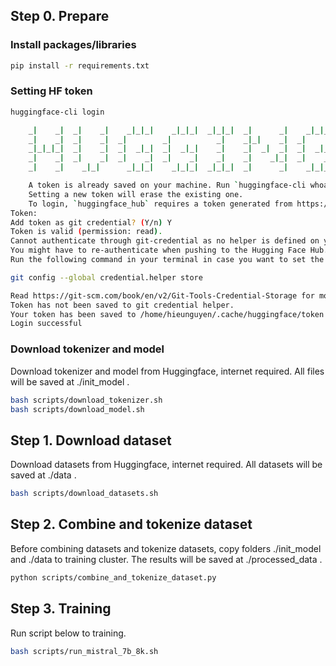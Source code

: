 ## Step 0. Prepare

### Install packages/libraries

```bash
pip install -r requirements.txt
```

### Setting HF token
```bash
huggingface-cli login

    _|    _|  _|    _|    _|_|_|    _|_|_|  _|_|_|  _|      _|    _|_|_|      _|_|_|_|    _|_|      _|_|_|  _|_|_|_|
    _|    _|  _|    _|  _|        _|          _|    _|_|    _|  _|            _|        _|    _|  _|        _|
    _|_|_|_|  _|    _|  _|  _|_|  _|  _|_|    _|    _|  _|  _|  _|  _|_|      _|_|_|    _|_|_|_|  _|        _|_|_|
    _|    _|  _|    _|  _|    _|  _|    _|    _|    _|    _|_|  _|    _|      _|        _|    _|  _|        _|
    _|    _|    _|_|      _|_|_|    _|_|_|  _|_|_|  _|      _|    _|_|_|      _|        _|    _|    _|_|_|  _|_|_|_|

    A token is already saved on your machine. Run `huggingface-cli whoami` to get more information or `huggingface-cli logout` if you want to log out.
    Setting a new token will erase the existing one.
    To login, `huggingface_hub` requires a token generated from https://huggingface.co/settings/tokens .
Token:
Add token as git credential? (Y/n) Y
Token is valid (permission: read).
Cannot authenticate through git-credential as no helper is defined on your machine.
You might have to re-authenticate when pushing to the Hugging Face Hub.
Run the following command in your terminal in case you want to set the 'store' credential helper as default.

git config --global credential.helper store

Read https://git-scm.com/book/en/v2/Git-Tools-Credential-Storage for more details.
Token has not been saved to git credential helper.
Your token has been saved to /home/hieunguyen/.cache/huggingface/token
Login successful
```

### Download tokenizer and model

Download tokenizer and model from Huggingface, internet required. All files will be saved at ./init_model .

```bash
bash scripts/download_tokenizer.sh
bash scripts/download_model.sh
```


## Step 1. Download dataset

Download datasets from Huggingface, internet required. All datasets will be saved at ./data .

```bash
bash scripts/download_datasets.sh
```

## Step 2. Combine and tokenize dataset

Before combining datasets and tokenize datasets, copy folders ./init_model and ./data to training cluster.
The results will be saved at ./processed_data .

```bash
python scripts/combine_and_tokenize_dataset.py
```

## Step 3. Training

Run script below to training.
```bash
bash scripts/run_mistral_7b_8k.sh
```